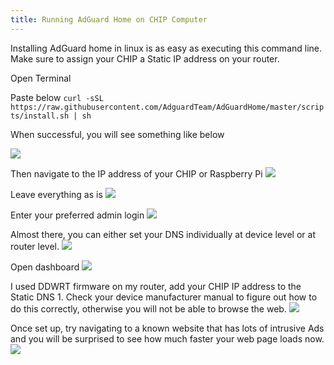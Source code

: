 ```yaml
---
title: Running AdGuard Home on CHIP Computer
---
```

Installing AdGuard home in linux is as easy as executing this command line. Make sure to assign your CHIP a Static IP address on your router.

Open Terminal

Paste below
`curl -sSL https://raw.githubusercontent.com/AdguardTeam/AdGuardHome/master/scripts/install.sh | sh`

When successful, you will see something like below

![](/assets/images/adguard/adguard-chip.png)

Then navigate to the IP address of your CHIP or Raspberry Pi
![](/assets/images/adguard/adguard1.png)

Leave everything as is
![](/assets/images/adguard/adguard2.png)

Enter your preferred admin login 
![](/assets/images/adguard/adguard3.png)

Almost there, you can either set your DNS individually at device level or at router level.
![](/assets/images/adguard/adguard4.png)

Open dashboard
![](/assets/images/adguard/adguard5.png)

I used DDWRT firmware on my router, add your CHIP IP address to the Static DNS 1. Check your device manufacturer manual to figure out how to do this correctly, otherwise you will not be able to browse the web.
![](/assets/images/adguard/ddwrt_dns_settings.png)

Once set up, try navigating to a known website that has lots of intrusive Ads and you will be surprised to see how much faster your web page loads now.
![](/assets/images/adguard/adguard-test2.png)



